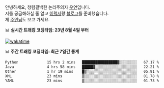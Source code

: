 안녕하세요, 청렴결백한 논리주의자 [우연](https://dev-wooyeon.github.io/quiz-app/)입니다.  
저를 궁금해하실 줄 알고 [이력서](https://ieunune.notion.site/d836ecc9172144d4b39f185b89f16a62)랑 [블로그](https://notion-blog-ieunune.vercel.app)를 준비했습니다.  
제 [주인님](https://www.instagram.com/lovely_hiru_hari_s2/)도 보고 가세요.


📊 **실시간 트래킹 코딩타임: 23년 8월 4일 부터**  

[![wakatime](https://wakatime.com/badge/user/099dd627-fdab-4072-b87a-fa91c7a76d8d.svg?style=for-the-badge)](https://wakatime.com/@099dd627-fdab-4072-b87a-fa91c7a76d8d)

📊 **주간 트래킹 코딩타임: 최근 7일간 통계**

<!--START_SECTION:waka-->

```txt
Python             15 hrs 2 mins   ████████████████▓░░░░░░░░   67.17 %
Java               4 hrs 58 mins   █████▓░░░░░░░░░░░░░░░░░░░   22.21 %
Other              1 hr 19 mins    █▒░░░░░░░░░░░░░░░░░░░░░░░   05.91 %
XML                23 mins         ▒░░░░░░░░░░░░░░░░░░░░░░░░   01.78 %
YAML               23 mins         ▒░░░░░░░░░░░░░░░░░░░░░░░░   01.73 %
```

<!--END_SECTION:waka-->

<!-- ![](./profile-3d-contrib/profile-night-view.svg)-->

